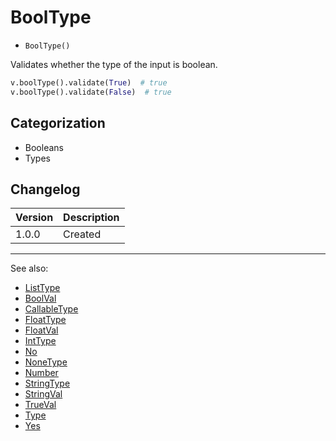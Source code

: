 # BoolType

- `BoolType()`

Validates whether the type of the input is boolean.

```python
v.boolType().validate(True)  # true
v.boolType().validate(False)  # true
```

## Categorization

- Booleans
- Types

## Changelog

Version | Description
--------|-------------
  1.0.0 | Created

***
See also:

- [ListType](ListType.md)
- [BoolVal](BoolVal.md)
- [CallableType](CallableType.md)
- [FloatType](FloatType.md)
- [FloatVal](FloatVal.md)
- [IntType](IntType.md)
- [No](No.md)
- [NoneType](NoneType.md)
- [Number](Number.md)
- [StringType](StringType.md)
- [StringVal](StringVal.md)
- [TrueVal](TrueVal.md)
- [Type](Type.md)
- [Yes](Yes.md)